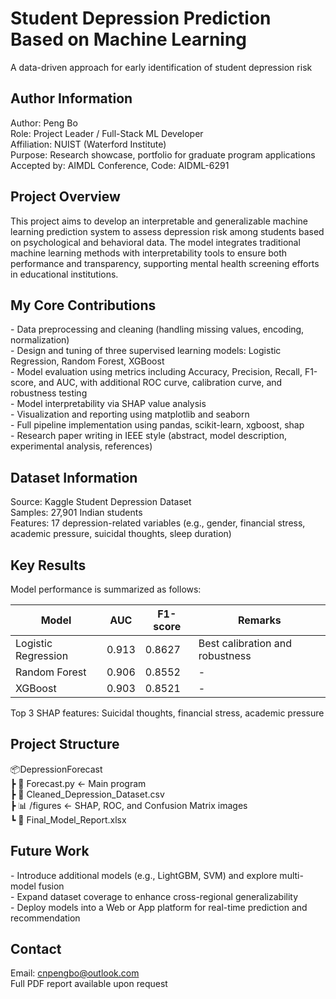 # Student Depression Prediction Based on Machine Learning

A data-driven approach for early identification of student depression risk

## Author Information

Author: Peng Bo  
Role: Project Leader / Full-Stack ML Developer  
Affiliation: NUIST (Waterford Institute)  
Purpose: Research showcase, portfolio for graduate program applications  
Accepted by: AIMDL Conference, Code: AIDML-6291

## Project Overview

This project aims to develop an interpretable and generalizable machine learning prediction system to assess depression risk among students based on psychological and behavioral data. The model integrates traditional machine learning methods with interpretability tools to ensure both performance and transparency, supporting mental health screening efforts in educational institutions.

## My Core Contributions

\- Data preprocessing and cleaning (handling missing values, encoding, normalization)  
\- Design and tuning of three supervised learning models: Logistic Regression, Random Forest, XGBoost  
\- Model evaluation using metrics including Accuracy, Precision, Recall, F1-score, and AUC, with additional ROC curve, calibration curve, and robustness testing  
\- Model interpretability via SHAP value analysis  
\- Visualization and reporting using matplotlib and seaborn  
\- Full pipeline implementation using pandas, scikit-learn, xgboost, shap  
\- Research paper writing in IEEE style (abstract, model description, experimental analysis, references)  

## Dataset Information

Source: Kaggle Student Depression Dataset  
Samples: 27,901 Indian students  
Features: 17 depression-related variables (e.g., gender, financial stress, academic pressure, suicidal thoughts, sleep duration)

## Key Results

Model performance is summarized as follows:

| Model | AUC | F1-score | Remarks |
| --- | --- | --- | --- |
| Logistic Regression | 0.913 | 0.8627 | Best calibration and robustness |
| Random Forest | 0.906 | 0.8552 | \-  |
| XGBoost | 0.903 | 0.8521 | \-  |

Top 3 SHAP features: Suicidal thoughts, financial stress, academic pressure

## Project Structure

📦DepressionForecast  
┣ 📄 Forecast.py ← Main program  
┣ 📄 Cleaned_Depression_Dataset.csv  
┣ 📊 /figures ← SHAP, ROC, and Confusion Matrix images  
┗ 📄 Final_Model_Report.xlsx  

## Future Work

\- Introduce additional models (e.g., LightGBM, SVM) and explore multi-model fusion  
\- Expand dataset coverage to enhance cross-regional generalizability  
\- Deploy models into a Web or App platform for real-time prediction and recommendation  

## Contact

Email: <cnpengbo@outlook.com>  
Full PDF report available upon request